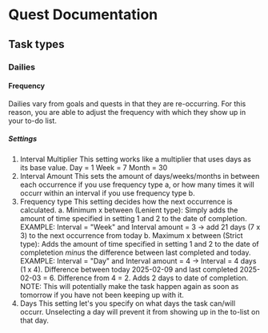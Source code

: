 # Quest Documentation

## Task types

### Dailies

#### Frequency
Dailies vary from goals and quests in that they are re-occurring. For this reason, you are able to adjust the frequency with which they show up in your to-do list.

##### Settings
1. Interval Multiplier
    This setting works like a multiplier that uses days as its base value.
    Day = 1
    Week = 7
    Month = 30
2. Interval Amount
    This sets the amount of days/weeks/months in between each occurrence if you use frequency type a,
    or how many times it will occurr within an interval if you use frequency type b.
3. Frequency type
    This setting decides how the next occurrence is calculated.
    a. Minimum x between (Lenient type): Simply adds the amount of time specified in setting 1 and 2 to the date of completion.
    EXAMPLE: Interval = "Week" and Interval amount = 3 -> add 21 days (7 x 3) to the next occurrence from today
    b. Maximum x between (Strict type): Adds the amount of time specified in setting 1 and 2 to the date of completetion _minus_ the difference between last completed and today.
    EXAMPLE: Interval = "Day" and Interval amount = 4 -> Interval = 4 days (1 x 4). Difference between today 2025-02-09 and last completed 2025-02-03 = 6. Difference from 4 = 2. Adds 2 days to date of completion.
    NOTE: This will potentially make the task happen again as soon as tomorrow if you have not been keeping up with it.
4. Days
    This setting let's you specify on what days the task can/will occurr. Unselecting a day will prevent it from showing up in the to-list on that day.
    